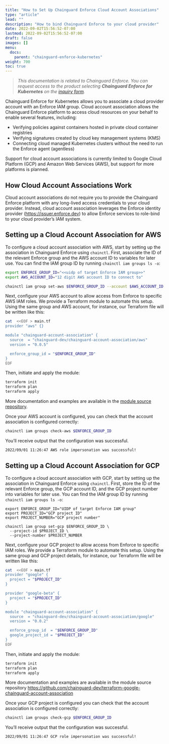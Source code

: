 ```yaml
---
title: "How to Set Up Chainguard Enforce Cloud Account Associations"
type: "article"
lead: ""
description: "How to bind Chainguard Enforce to your cloud provider"
date: 2022-09-02T15:56:52-07:00
lastmod: 2022-09-02T15:56:52-07:00
draft: false
images: []
menu:
  docs:
    parent: "chainguard-enforce-kubernetes"
weight: 700
toc: true
---
```


> _This documentation is related to Chainguard Enforce. You can request access to the product selecting **Chainguard Enforce for Kubernetes** on the [inquiry form](https://www.chainguard.dev/get-demo?utm_source=docs)._

Chainguard Enforce for Kubernetes allows you to associate a cloud provider
account with an Enforce IAM group. Cloud account association allows the
Chainguard Enforce platform to access cloud resources on your behalf to enable
several features, including:

- Verifying policies against containers hosted in private cloud container registries
- Verifying signatures created by cloud key management systems (KMS)
- Connecting cloud managed Kubernetes clusters without the need to run the Enforce agent (agentless)

Support for cloud account associations is currently limited to Google Cloud
Platform (GCP) and Amazon Web Services (AWS), but support for more platforms is
planned.

## How Cloud Account Associations Work

Cloud account associations do not require you to provide the Chainguard Enforce
platform with any long-lived access credentials to your cloud provider.
Instead, cloud account association leverages the Enforce identity provider
(https://issuer.enforce.dev) to allow Enforce services to role-bind to your
cloud provider’s IAM system.

## Setting up a Cloud Account Association for AWS

To configure a cloud account association with AWS, start by setting up the
association in Chainguard Enforce using `chainctl`. First, associate the ID of
the relevant Enforce group and the AWS account ID to variables for later use.
You can find the IAM group ID by running `chainctl iam groups ls -o`:

```sh
export ENFORCE_GROUP_ID="<<uidp of target Enforce IAM group>>"
export AWS_ACCOUNT_ID="12 digit AWS account ID to connect to"

chainctl iam group set-aws $ENFORCE_GROUP_ID --account $AWS_ACCOUNT_ID
```

Next, configure your AWS account to allow access from Enforce to specific AWS
IAM roles. We provide a Terraform module to automate this setup. Using the same
group and AWS account, for instance, our Terraform file will be written like
this:

```sh
cat  <<EOF > main.tf
provider "aws" {}

module "chainguard-account-association" {
  source  = "chainguard-dev/chainguard-account-association/aws"
  version = "0.0.5"

  enforce_group_id = "$ENFORCE_GROUP_ID"
}
EOF
```

Then, initiate and apply the module:

```sh
terraform init
terraform plan
terraform apply
```

More documentation and examples are available in the [module source repository](https://github.com/chainguard-dev/terraform-aws-chainguard-account-association).

Once your AWS account is configured, you can check that the account association
is configured correctly:

```sh
chainctl iam groups check-aws $ENFORCE_GROUP_ID
```

You’ll receive output that the configuration was successful.

```sh
2022/09/01 11:26:47 AWS role impersonation was successful!
```

## Setting up a Cloud Account Association for GCP

To configure a cloud account association with GCP, start by setting up the
association in Chainguard Enforce using `chainctl`. First, store the ID of the
relevant Enforce group, the GCP account ID, and the GCP project number into
variables for later use. You can find the IAM group ID by running `chainctl iam
groups ls -o`:

```
export ENFORCE_GROUP_ID="UIDP of target Enforce IAM group"
export PROJECT_ID="GCP project ID"
export PROJECT_NUMBER="GCP project number"

chainctl iam group set-gcp $ENFORCE_GROUP_ID \
  --project-id $PROJECT_ID \
  --project-number $PROJECT_NUMBER
```

Next, configure your GCP project to allow access from Enforce to specific IAM roles. We provide a Terraform module to automate this setup. Using the same group and GCP project details, for instance, our Terraform file will be written like this:

```sh
cat  <<EOF > main.tf
provider "google" {
  project = "$PROJECT_ID"
}

provider "google-beta" {
  project = "$PROJECT_ID"
}

module "chainguard-account-association" {
  source  = "chainguard-dev/chainguard-account-association/google"
  version = "0.0.2"

  enforce_group_id  = "$ENFORCE_GROUP_ID"
  google_project_id = "$PROJECT_ID"
}
EOF
```

Then, initiate and apply the module:

```sh
terraform init
terraform plan
terraform apply
```

More documentation and examples are available in the module source repository
https://github.com/chainguard-dev/terraform-google-chainguard-account-association

Once your GCP project is configured you can check that the account association
is configured correctly:

```sh
chainctl iam groups check-gcp $ENFORCE_GROUP_ID
```

You’ll receive output that the configuration was successful.

```sh
2022/09/01 11:26:47 GCP role impersonation was successful!
```
